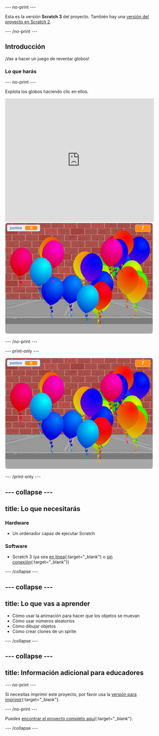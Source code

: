 --- no-print ---

Esta es la versión **Scratch 3** del proyecto. También hay una [versión del proyecto en Scratch 2](https://projects.raspberrypi.org/es-ES/projects/balloons-scratch2).

--- /no-print ---

## Introducción

¡Vas a hacer un juego de reventar globos!


### Lo que harás

--- no-print ---

Explota los globos haciendo clic en ellos.

<div class="scratch-preview">
  <iframe allowtransparency="true" width="485" height="402" src="https://scratch.mit.edu/projects/embed/400244481/?autostart=false" frameborder="0" scrolling="no"></iframe>
  <img src="images/balloons-final.png">
</div>

--- /no-print ---

--- print-only ---

![proyecto completo](images/balloons-final.png)

--- /print-only ---

--- collapse ---
---
title: Lo que necesitarás
---

### Hardware

+ Un ordenador capaz de ejecutar Scratch

### Software

+ Scratch 3 (ya sea [en línea](https://rpf.io/scratchon){:target="_blank"} o [sin conexión](https://rpf.io/scratchoff){:target="_blank"})

--- /collapse ---

--- collapse ---
---
title: Lo que vas a aprender
---

- Cómo usar la animación para hacer que los objetos se muevan
- Cómo usar números aleatorios
- Cómo dibujar objetos
- Cómo crear clones de un sprite

--- /collapse ---

--- collapse ---
---
title: Información adicional para educadores
---

--- no-print ---

Si necesitas imprimir este proyecto, por favor usa la [versión para imprimir](https://projects.raspberrypi.org/es-ES/projects/balloons/print){:target="_blank"}.

--- /no-print ---

Puedes [encontrar el proyecto completo aquí](https://rpf.io/p/es-ES/balloons-get){:target="_blank"}.

--- /collapse ---
